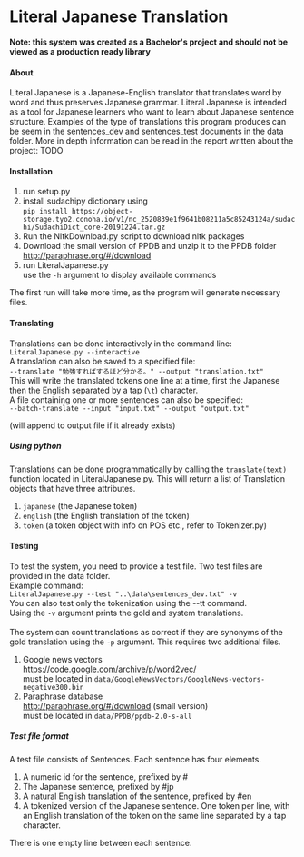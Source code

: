 # Literal Japanese Translation
**Note: this system was created as a Bachelor's project and should not be viewed as a production ready library**
#### About
Literal Japanese is a Japanese-English translator that translates word by word and thus preserves Japanese grammar. 
Literal Japanese is intended as a tool for Japanese learners who want to learn about Japanese sentence structure.
Examples of the type of translations this program produces can be seem in the sentences_dev and sentences_test documents in the data folder. 
More in depth information can be read in the report written about the project: TODO
#### Installation
1. run setup.py
2. install sudachipy dictionary using\
`pip install https://object-storage.tyo2.conoha.io/v1/nc_2520839e1f9641b08211a5c85243124a/sudachi/SudachiDict_core-20191224.tar.gz`
3. Run the NltkDownload.py script to download nltk packages
4. Download the small version of PPDB and unzip it to the PPDB folder
   http://paraphrase.org/#/download
5. run LiteralJapanese.py\
use the `-h` argument to display available commands

The first run will take more time, as the program will generate necessary files. 

#### Translating
Translations can be done interactively in the command line:\
`LiteralJapanese.py --interactive`\
A translation can also be saved to a specified file:\
`--translate "勉強すればするほど分かる。" --output "translation.txt"`\
This will write the translated tokens one line at a time, first the Japanese then the English separated by a tap (`\t`) character.\
A file containing one or more sentences can also be specified:\
`--batch-translate --input "input.txt" --output "output.txt"`

(will append to output file if it already exists)

##### Using python
Translations can be done programmatically by calling the `translate(text)` function located in LiteralJapanese.py.
This will return a list of Translation objects that have three attributes.
1. ``japanese`` (the Japanese token)
2. ``english`` (the English translation of the token)
3. ``token`` (a token object with info on POS etc., refer to Tokenizer.py)

#### Testing
To test the system, you need to provide a test file. Two test files are provided in the data folder.\
Example command:\
`LiteralJapanese.py --test "..\data\sentences_dev.txt" -v` \
You can also test only the tokenization using the --tt command.\
Using the ``-v`` argument prints the gold and system translations.\
\
The system can count translations as correct if they are synonyms of the gold translation using the ``-p`` argument. 
This requires two additional files.
1. Google news vectors  
https://code.google.com/archive/p/word2vec/ \
must be located in ``data/GoogleNewsVectors/GoogleNews-vectors-negative300.bin``
2. Paraphrase database \
http://paraphrase.org/#/download (small version) \
must be located in `data/PPDB/ppdb-2.0-s-all`

##### Test file format
A test file consists of Sentences. Each sentence has four elements.
1. A numeric id for the sentence, prefixed by # 
2. The Japanese sentence, prefixed by #jp
3. A natural English translation of the sentence, prefixed by #en 
4. A tokenized version of the Japanese sentence. One token per line, 
with an English translation of the token on the same line separated by a tap character.

There is one empty line between each sentence.

